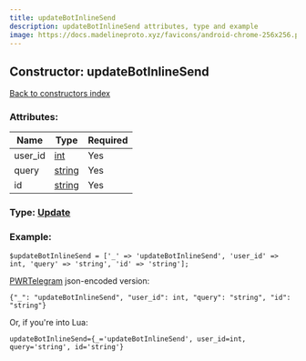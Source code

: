 ```yaml
---
title: updateBotInlineSend
description: updateBotInlineSend attributes, type and example
image: https://docs.madelineproto.xyz/favicons/android-chrome-256x256.png
---
```

## Constructor: updateBotInlineSend  
[Back to constructors index](index.md)



### Attributes:

| Name     |    Type       | Required |
|----------|---------------|----------|
|user\_id|[int](../types/int.md) | Yes|
|query|[string](../types/string.md) | Yes|
|id|[string](../types/string.md) | Yes|



### Type: [Update](../types/Update.md)


### Example:

```
$updateBotInlineSend = ['_' => 'updateBotInlineSend', 'user_id' => int, 'query' => 'string', 'id' => 'string'];
```  

[PWRTelegram](https://pwrtelegram.xyz) json-encoded version:

```
{"_": "updateBotInlineSend", "user_id": int, "query": "string", "id": "string"}
```


Or, if you're into Lua:  


```
updateBotInlineSend={_='updateBotInlineSend', user_id=int, query='string', id='string'}

```


